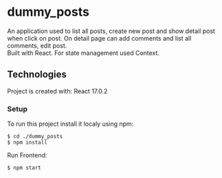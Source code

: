 # dummy_posts
An application used to list all posts, create new post and show detail post when click on post. On detail page can add comments and list all comments, edit post.  
Built with React. For state management used Context.

## Technologies

Project is created with:
React 17.0.2

### Setup
To run this project install it localy using npm:

```
$ cd ./dummy_posts
$ npm install 
```


Run Frontend:
```
$ npm start
